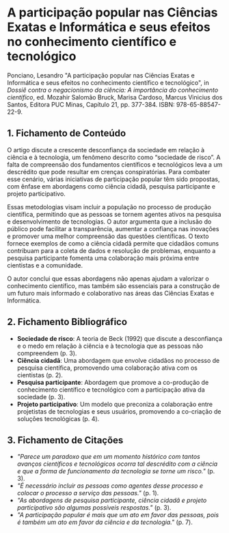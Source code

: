 # A participação popular nas Ciências Exatas e Informática e seus efeitos no conhecimento científico e tecnológico

Ponciano, Lesandro "A participação popular nas Ciências Exatas e Informática e seus efeitos no conhecimento científico e tecnológico", in *Dossiê contra o negacionismo da ciência: A importância do conhecimento científico*, ed. Mozahir Salomão Bruck, Marisa Cardoso, Marcus Vinicius dos Santos, Editora PUC Minas, Capítulo 21, pp. 377-384. ISBN: 978-65-88547-22-9.

## 1. Fichamento de Conteúdo

O artigo discute a crescente desconfiança da sociedade em relação à ciência e à tecnologia, um fenômeno descrito como “sociedade de risco”. A falta de compreensão dos fundamentos científicos e tecnológicos leva a um descrédito que pode resultar em crenças conspiratórias. Para combater esse cenário, várias iniciativas de participação popular têm sido propostas, com ênfase em abordagens como ciência cidadã, pesquisa participante e projeto participativo. 

Essas metodologias visam incluir a população no processo de produção científica, permitindo que as pessoas se tornem agentes ativos na pesquisa e desenvolvimento de tecnologias. O autor argumenta que a inclusão do público pode facilitar a transparência, aumentar a confiança nas inovações e promover uma melhor compreensão das questões científicas. O texto fornece exemplos de como a ciência cidadã permite que cidadãos comuns contribuam para a coleta de dados e resolução de problemas, enquanto a pesquisa participante fomenta uma colaboração mais próxima entre cientistas e a comunidade.

O autor conclui que essas abordagens não apenas ajudam a valorizar o conhecimento científico, mas também são essenciais para a construção de um futuro mais informado e colaborativo nas áreas das Ciências Exatas e Informática.

## 2. Fichamento Bibliográfico
* **Sociedade de risco**: A teoria de Beck (1992) que discute a desconfiança e o medo em relação à ciência e à tecnologia que as pessoas não compreendem (p. 3).
* **Ciência cidadã**: Uma abordagem que envolve cidadãos no processo de pesquisa científica, promovendo uma colaboração ativa com os cientistas (p. 2).
* **Pesquisa participante**: Abordagem que promove a co-produção de conhecimento científico e tecnológico com a participação ativa da sociedade (p. 3).
* **Projeto participativo**: Um modelo que preconiza a colaboração entre projetistas de tecnologias e seus usuários, promovendo a co-criação de soluções tecnológicas (p. 4).

## 3. Fichamento de Citações
* _"Parece um paradoxo que em um momento histórico com tantos avanços científicos e tecnológicos ocorra tal descrédito com a ciência e que a forma de funcionamento da tecnologia se torne um risco."_ (p. 3).
* _"É necessário incluir as pessoas como agentes desse processo e colocar o processo a serviço das pessoas."_ (p. 1).
* _"As abordagens de pesquisa participante, ciência cidadã e projeto participativo são algumas possíveis respostas."_ (p. 3).
* _"A participação popular é mais que um ato em favor das pessoas, pois é também um ato em favor da ciência e da tecnologia."_ (p. 7).
